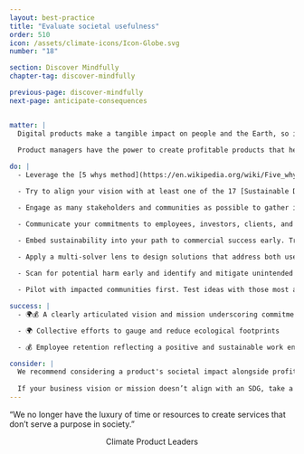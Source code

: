 ```yaml
---
layout: best-practice
title: "Evaluate societal usefulness"
order: 510
icon: /assets/climate-icons/Icon-Globe.svg
number: "18"

section: Discover Mindfully
chapter-tag: discover-mindfully

previous-page: discover-mindfully
next-page: anticipate-consequences


matter: |
  Digital products make a tangible impact on people and the Earth, so it is important to consider the societal impact of what we create. Historically, many companies have focused primarily on financial returns. Now, it has become more common to prioritize the [triple bottom line](https://en.wikipedia.org/wiki/Triple_bottom_line), and begin ESG (Environmental, Social & Governance) reporting. However, these efforts are sometimes disjointed or exclude other important considerations.  
  
  Product managers have the power to create profitable products that help society and reduce harm to the environment simultaneously, rethinking how to solve a problem entirely with radical innovation. Using systems thinking, a product manager can ensure that a single investment (or product) will solve multiple problems. This is called multisolving.

do: |
  - Leverage the [5 whys method](https://en.wikipedia.org/wiki/Five_whys) to dial into why a product or feature is needed.

  - Try to align your vision with at least one of the 17 [Sustainable Development Goals (SDGs)](https://www.undp.org/sustainable-development-goals).

  - Engage as many stakeholders and communities as possible to gather input, assess societal needs, and then incorporate their perspectives into the solution design.

  - Communicate your commitments to employees, investors, clients, and other stakeholders.

  - Embed sustainability into your path to commercial success early. Treat it as a value driver and unique selling proposition (USP), especially for B2B and regulated industries.
  
  - Apply a multi-solver lens to design solutions that address both user needs and broader societal or environmental goals.

  - Scan for potential harm early and identify and mitigate unintended social or environmental risks during discovery.

  - Pilot with impacted communities first. Test ideas with those most affected by environmental and social challenges to ensure equity and relevance.

success: |
  - 🌍💰 A clearly articulated vision and mission underscoring commitment to societal and global challenges

  - 🌍 Collective efforts to gauge and reduce ecological footprints

  - 💰 Employee retention reflecting a positive and sustainable work environment

consider: |
  We recommend considering a product's societal impact alongside profitability, before launching a new product (or new features for an existing product). You can do this by considering the planet during the strategic planning phase [6 - Include the planet in your brief](include-the-planet-in-your-brief). At a higher level, you can try framing your vision for the product and for your organization using the [SDG framework](https://www.undp.org/sustainable-development-goals) (or equivalent)  [Set environmental OKRs](set-environmental-okrs).
  
  If your business vision or mission doesn’t align with an SDG, take a moment to evaluate its impact on society, people, and the planet. Every business is part of a larger interconnected system. See more about this in the following best practice [Anticipate consequences](anticipate-consequences).
---
```


<div class="bigquote">
  <span class="highlight">“We no longer have the luxury of time or resources to create services that don’t serve a purpose in society.” </span>
</div>

<p style="text-align:center;">Climate Product Leaders</a></p>